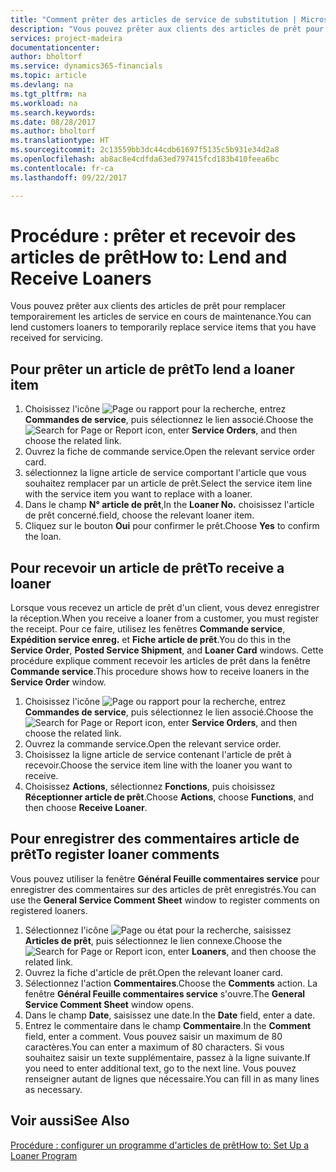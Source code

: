 ```yaml
---
title: "Comment prêter des articles de service de substitution | Microsoft Docs"
description: "Vous pouvez prêter aux clients des articles de prêt pour remplacer temporairement les articles de service en cours de maintenance."
services: project-madeira
documentationcenter: 
author: bholtorf
ms.service: dynamics365-financials
ms.topic: article
ms.devlang: na
ms.tgt_pltfrm: na
ms.workload: na
ms.search.keywords: 
ms.date: 08/28/2017
ms.author: bholtorf
ms.translationtype: HT
ms.sourcegitcommit: 2c13559bb3dc44cdb61697f5135c5b931e34d2a8
ms.openlocfilehash: ab8ac8e4cdfda63ed797415fcd183b410feea6bc
ms.contentlocale: fr-ca
ms.lasthandoff: 09/22/2017

---
```

# <a name="how-to-lend-and-receive-loaners"></a><span data-ttu-id="59147-103">Procédure : prêter et recevoir des articles de prêt</span><span class="sxs-lookup"><span data-stu-id="59147-103">How to: Lend and Receive Loaners</span></span>
<span data-ttu-id="59147-104">Vous pouvez prêter aux clients des articles de prêt pour remplacer temporairement les articles de service en cours de maintenance.</span><span class="sxs-lookup"><span data-stu-id="59147-104">You can lend customers loaners to temporarily replace service items that you have received for servicing.</span></span>  
  
## <a name="to-lend-a-loaner-item"></a><span data-ttu-id="59147-105">Pour prêter un article de prêt</span><span class="sxs-lookup"><span data-stu-id="59147-105">To lend a loaner item</span></span>    
1. <span data-ttu-id="59147-106">Choisissez l'icône ![Page ou rapport pour la recherche](media/ui-search/search_small.png "icône Page ou rapport pour la recherche"), entrez **Commandes de service**, puis sélectionnez le lien associé.</span><span class="sxs-lookup"><span data-stu-id="59147-106">Choose the ![Search for Page or Report](media/ui-search/search_small.png "Search for Page or Report icon") icon, enter **Service Orders**, and then choose the related link.</span></span>  
2. <span data-ttu-id="59147-107">Ouvrez la fiche de commande service.</span><span class="sxs-lookup"><span data-stu-id="59147-107">Open the relevant service order card.</span></span>  
3. <span data-ttu-id="59147-108">sélectionnez la ligne article de service comportant l'article que vous souhaitez remplacer par un article de prêt.</span><span class="sxs-lookup"><span data-stu-id="59147-108">Select the service item line with the service item you want to replace with a loaner.</span></span>  
4. <span data-ttu-id="59147-109">Dans le champ **N° article de prêt**,</span><span class="sxs-lookup"><span data-stu-id="59147-109">In the **Loaner No.**</span></span> <span data-ttu-id="59147-110">choisissez l'article de prêt concerné.</span><span class="sxs-lookup"><span data-stu-id="59147-110">field, choose the relevant loaner item.</span></span>  
5. <span data-ttu-id="59147-111">Cliquez sur le bouton **Oui** pour confirmer le prêt.</span><span class="sxs-lookup"><span data-stu-id="59147-111">Choose **Yes** to confirm the loan.</span></span>  

## <a name="to-receive-a-loaner"></a><span data-ttu-id="59147-112">Pour recevoir un article de prêt</span><span class="sxs-lookup"><span data-stu-id="59147-112">To receive a loaner</span></span>  
<span data-ttu-id="59147-113">Lorsque vous recevez un article de prêt d'un client, vous devez enregistrer la réception.</span><span class="sxs-lookup"><span data-stu-id="59147-113">When you receive a loaner from a customer, you must register the receipt.</span></span> <span data-ttu-id="59147-114">Pour ce faire, utilisez les fenêtres **Commande service**, **Expédition service enreg.** et **Fiche article de prêt**.</span><span class="sxs-lookup"><span data-stu-id="59147-114">You do this in the **Service Order**, **Posted Service Shipment**, and **Loaner Card** windows.</span></span> <span data-ttu-id="59147-115">Cette procédure explique comment recevoir les articles de prêt dans la fenêtre **Commande service**.</span><span class="sxs-lookup"><span data-stu-id="59147-115">This procedure shows how to receive loaners in the **Service Order** window.</span></span>  
  
1. <span data-ttu-id="59147-116">Choisissez l'icône ![Page ou rapport pour la recherche](media/ui-search/search_small.png "icône Page ou rapport pour la recherche"), entrez **Commandes de service**, puis sélectionnez le lien associé.</span><span class="sxs-lookup"><span data-stu-id="59147-116">Choose the ![Search for Page or Report](media/ui-search/search_small.png "Search for Page or Report icon") icon, enter **Service Orders**, and then choose the related link.</span></span>  
2. <span data-ttu-id="59147-117">Ouvrez la commande service.</span><span class="sxs-lookup"><span data-stu-id="59147-117">Open the relevant service order.</span></span>  
3. <span data-ttu-id="59147-118">Choisissez la ligne article de service contenant l'article de prêt à recevoir.</span><span class="sxs-lookup"><span data-stu-id="59147-118">Choose the service item line with the loaner you want to receive.</span></span>  
4. <span data-ttu-id="59147-119">Choisissez **Actions**, sélectionnez **Fonctions**, puis choisissez **Réceptionner article de prêt**.</span><span class="sxs-lookup"><span data-stu-id="59147-119">Choose **Actions**, choose **Functions**, and then choose **Receive Loaner**.</span></span>  

## <a name="to-register-loaner-comments"></a><span data-ttu-id="59147-120">Pour enregistrer des commentaires article de prêt</span><span class="sxs-lookup"><span data-stu-id="59147-120">To register loaner comments</span></span>  
<span data-ttu-id="59147-121">Vous pouvez utiliser la fenêtre **Général Feuille commentaires service** pour enregistrer des commentaires sur des articles de prêt enregistrés.</span><span class="sxs-lookup"><span data-stu-id="59147-121">You can use the **General Service Comment Sheet** window to register comments on registered loaners.</span></span>  
  
1. <span data-ttu-id="59147-122">Sélectionnez l'icône ![Page ou état pour la recherche](media/ui-search/search_small.png "Page ou état pour la recherche"), saisissez **Articles de prêt**, puis sélectionnez le lien connexe.</span><span class="sxs-lookup"><span data-stu-id="59147-122">Choose the ![Search for Page or Report](media/ui-search/search_small.png "Search for Page or Report icon") icon, enter **Loaners**, and then choose the related link.</span></span>  
2. <span data-ttu-id="59147-123">Ouvrez la fiche d'article de prêt.</span><span class="sxs-lookup"><span data-stu-id="59147-123">Open the relevant loaner card.</span></span>  
3. <span data-ttu-id="59147-124">Sélectionnez l'action **Commentaires**.</span><span class="sxs-lookup"><span data-stu-id="59147-124">Choose the **Comments** action.</span></span> <span data-ttu-id="59147-125">La fenêtre **Général Feuille commentaires service** s'ouvre.</span><span class="sxs-lookup"><span data-stu-id="59147-125">The **General Service Comment Sheet** window opens.</span></span>  
4. <span data-ttu-id="59147-126">Dans le champ **Date**, saisissez une date.</span><span class="sxs-lookup"><span data-stu-id="59147-126">In the **Date** field, enter a date.</span></span>  
5. <span data-ttu-id="59147-127">Entrez le commentaire dans le champ **Commentaire**.</span><span class="sxs-lookup"><span data-stu-id="59147-127">In the **Comment** field, enter a comment.</span></span> <span data-ttu-id="59147-128">Vous pouvez saisir un maximum de 80 caractères.</span><span class="sxs-lookup"><span data-stu-id="59147-128">You can enter a maximum of 80 characters.</span></span> <span data-ttu-id="59147-129">Si vous souhaitez saisir un texte supplémentaire, passez à la ligne suivante.</span><span class="sxs-lookup"><span data-stu-id="59147-129">If you need to enter additional text, go to the next line.</span></span> <span data-ttu-id="59147-130">Vous pouvez renseigner autant de lignes que nécessaire.</span><span class="sxs-lookup"><span data-stu-id="59147-130">You can fill in as many lines as necessary.</span></span>  
  
## <a name="see-also"></a><span data-ttu-id="59147-131">Voir aussi</span><span class="sxs-lookup"><span data-stu-id="59147-131">See Also</span></span>  
[<span data-ttu-id="59147-132">Procédure : configurer un programme d'articles de prêt</span><span class="sxs-lookup"><span data-stu-id="59147-132">How to: Set Up a Loaner Program</span></span>](service-how-setup-loaner-program.md)   

